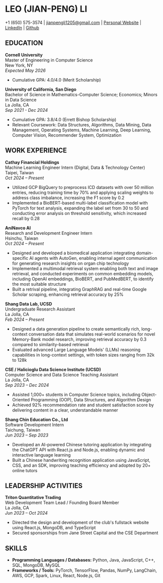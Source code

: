 # LEO (JIAN-PENG) LI
+1 (650) 575-3574 | jianpengli1205@gmail.com | [Personal Website](#) | [LinkedIn](#) | [Github](#)

## EDUCATION
**Cornell University**  
Master of Engineering in Computer Science  
New York, NY  
*Expected May 2026*  
- Cumulative GPA: 4.0/4.0 (Merit Scholarship)  

**University of California, San Diego**  
Bachelor of Science in Mathematics-Computer Science; Economics; Minors in Data Science  
La Jolla, CA  
*Sep 2021 - Dec 2024*  
- Cumulative GPA: 3.8/4.0 (Errett Bishop Scholarship)  
- Relevant Coursework: Data Structures, Algorithms, Data Mining, Data Management, Operating Systems, Machine Learning, Deep Learning, Computer Vision, Recommender System, Optimization  

## WORK EXPERIENCE
**Cathay Financial Holdings**  
Machine Learning Engineer Intern (Digital, Data & Technology Center)  
Taipei, Taiwan  
*Oct 2024 – Present*  
- Utilized GCP BigQuery to preprocess ICD datasets with over 50 million entries, reducing training time by 70% and applying scaling weights to address class imbalance, increasing the F1 score by 0.2  
- Implemented a BioBERT-based multi-label classification model with PyTorch for text analysis, expanding the label set from 30 to 50 and conducting error analysis on threshold sensitivity, which increased recall by 0.28  

**AniNavco AI**  
Research and Development Engineer Intern  
Hsinchu, Taiwan  
*Oct 2024 – Present*  
- Designed and developed a biomedical application integrating domain-specific AI agents with AutoGen, enabling internal agent communication for generating research insights on organ chip technology  
- Implemented a multimodal retrieval system enabling both text and image retrieval, and conducted experiments on common embedding models, including OpenAI embeddings, BioBERT, and PubMedBERT, to identify the most suitable structure  
- Built a retrival pipeline, integrating GraphRAG and real-time Google Scholar scraping, enhancing retrieval accuracy by 25%  

**Shang Data Lab, UCSD**  
Undergraduate Research Assistant  
La Jolla, CA  
*Feb 2024 – Present*  
- Designed a data generation pipeline to create semantically rich, long-context conversation data that simulates real-world scenarios for novel Memory-Bank model research, improving retrieval accuracy by 0.3 compared to similarity-based retrieval  
- Evaluated advanced Large Language Models' (LLMs) reasoning capabilities in long-context settings, with token sizes ranging from 32k to 128k  

**CSE / Halicioglu Data Science Institute (UCSD)**  
Computer Science and Data Science Teaching Assistant  
La Jolla, CA  
*Sep 2023 – Dec 2024*  
- Assisted 1,000+ students in Computer Science topics, including Object-Oriented Programming (OOP), Data Structures, and Algorithm Design  
- Achieved 92% recommendation rate and student satisfaction score by delivering content in a clear, understandable manner  

**Shang Chin Education Co., Ltd**  
Software Development Intern  
Taichung, Taiwan  
*Jun 2023 – Sep 2023*  
- Developed an AI-powered Chinese tutoring application by integrating the ChatGPT API with React.js and Node.js, enabling dynamic and interactive language learning  
- Built a Chinese handwriting recognition application using JavaScript, CSS, and an SDK, improving teaching efficiency and adopted by 20+ online tutors  

## LEADERSHIP ACTIVITIES
**Triton Quantitative Trading**  
Web Development Team Lead / Founding Board Member  
La Jolla, CA  
*Jun 2023 – Oct 2024*  
- Directed the design and development of the club's fullstack website using React.js, MongoDB, and TypeScript  
- Secured sponsorships from Jane Street Capital and the CSE Department  

## SKILLS
- **Programming Languages / Databases:** Python, Java, JavaScript, C++, SQL, MongoDB, MySQL  
- **Frameworks / Tools:** PyTorch, TensorFlow, Pandas, NumPy, LangChain, AWS, GCP, Spark, Linux, React, Node.js, Git  